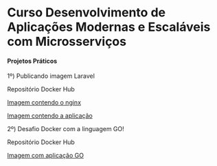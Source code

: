 # Curso Desenvolvimento de Aplicações Modernas e Escaláveis com Microsserviços

#### Projetos Práticos

1º) Publicando imagem Laravel

Repositório Docker Hub

[Imagem contendo o nginx](https://hub.docker.com/repository/docker/kleberlyra/fullcycle-nginx)

[Imagem contendo a aplicação](https://hub.docker.com/repository/docker/kleberlyra/fullcycle-app)

2º) Desafio Docker com a linguagem GO!

Repositório Docker Hub

[Imagem com aplicação GO](https://hub.docker.com/repository/docker/kleberlyra/codeeducation)